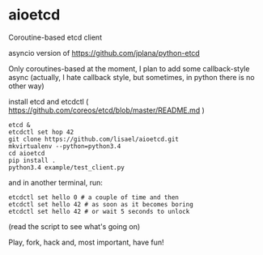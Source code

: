 aioetcd
=======

Coroutine-based etcd client

asyncio version of https://github.com/jplana/python-etcd 

Only coroutines-based at the moment, I plan to add some callback-style async
(actually, I hate callback style, but sometimes, in python  there is no other
way)

install etcd and etcdctl ( https://github.com/coreos/etcd/blob/master/README.md )

```
etcd &
etcdctl set hop 42
git clone https://github.com/lisael/aioetcd.git
mkvirtualenv --python=python3.4
cd aioetcd
pip install .
python3.4 example/test_client.py 
```

and in another terminal, run:

```
etcdctl set hello 0 # a couple of time and then
etcdctl set hello 42 # as soon as it becomes boring
etcdctl set hello 42 # or wait 5 seconds to unlock
```

(read the script to see what's going on)


Play, fork, hack and, most important, have fun!
